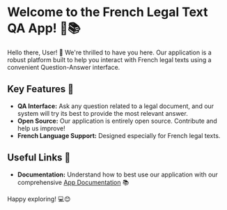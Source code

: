 # Welcome to the French Legal Text QA App! 🚀📚

Hello there, User! 👋 We're thrilled to have you here. Our application is a robust platform built to help you interact with French legal texts using a convenient Question-Answer interface.

## Key Features 🌟

- **QA Interface:** Ask any question related to a legal document, and our system will try its best to provide the most relevant answer.
- **Open Source:** Our application is entirely open source. Contribute and help us improve!
- **French Language Support:** Designed especially for French legal texts.

## Useful Links 🔗

- **Documentation:** Understand how to best use our application with our comprehensive [App Documentation](https://github.com/billmetangmo/challenge-with-langchain) 📚

Happy exploring! 💻😊